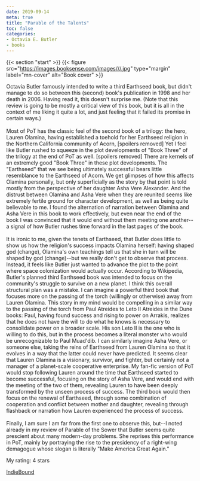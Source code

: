 ```yaml
---
date: 2019-09-14
meta: true
title: "Parable of the Talents"
toc: false
categories:
- Octavia E. Butler
- books
---
```


{{< section "start" >}}
{{< figure src="https://images.booksense.com/images///.jpg" type="margin" label="mn-cover" alt="Book cover" >}}

Octavia Butler famously intended to write a third Earthseed book, but didn't manage to do so between this (second) book's publication in 1998 and her death in 2006. Having read it, this doesn't surprise me. (Note that this review is going to be mostly a critical view of this book, but it is all in the context of me liking it quite a lot, and just feeling that it failed its promise in certain ways.)<br /><br />Most of PoT has the classic feel of the second book of a trilogy: the hero, Lauren Olamina, having established a toehold for her Earthseed religion in the Northern California community of Acorn, [spoilers removed] Yet I feel like Butler rushed to squeeze in the plot developments of "Book Three" of the trilogy at the end of PoT as well. [spoilers removed] There are kernels of an extremely good "Book Three" in these plot developments. The "Earthseed" that we see being ultimately successful bears little resemblance to the Earthseed of Acorn. We get glimpses of how this affects Olamina personally, but only superficially as the story by that point is told mostly from the perspective of her daughter Asha Vere Alexander. And the distrust between Olamina and Asha Vere when they are reunited seems like extremely fertile ground for character development, as well as being quite believable to me. I found the alternation of narration between Olamina and Asha Vere in this book to work effectively, but even near the end of the book I was convinced that it would end without them meeting one another--a signal of how Butler rushes time forward in the last pages of the book.<br /><br />It is ironic to me, given the tenets of Earthseed, that Butler does little to show us how the religion's success impacts Olamina herself: having shaped god (change), Olamina's own teachings tell us that she in turn will be shaped by god (change)--but we really don't get to observe that process. Instead, it feels like Butler just wanted to advance the plot to the point where space colonization would actually occur. According to Wikipedia, Butler's planned third Earthseed book was intended to focus on the community's struggle to survive on a new planet. I think this overall structural plan was a mistake. I can imagine a powerful third book that focuses more on the passing of the torch (willingly or otherwise) away from Lauren Olamina. This story in my mind would be compelling in a similar way to the passing of the torch from Paul Atreides to Leto II Atreides in the Dune books: Paul, having found success and rising to power on Arrakis, realizes that he does not have the will to do what he knows is necessary to consolidate power on a broader scale. His son Leto II is the one who is willing to do this, but in the process becomes a literal monster who would be unrecognizable to Paul Muad'dib. I can similarly imagine Asha Vere, or someone else, taking the reins of Earthseed from Lauren Olamina so that it evolves in a way that the latter could never have predicted. It seems clear that Lauren Olamina is a visionary, survivor, and fighter, but certainly not a manager of a planet-scale cooperative enterprise. My fan-fic version of PoT would stop following Lauren around the time that Earthseed started to become successful, focusing on the story of Asha Vere, and would end with the meeting of the two of them, revealing Lauren to have been deeply transformed by the unseen process of success. The third book would then focus on the renewal of Earthseed, through some combination of cooperation and conflict between mother and daughter, revealing through flashback or narration how Lauren experienced the process of success.<br /><br />Finally, I am sure I am far from the first one to observe this, but--I noted already in my review of Parable of the Sower that Butler seems quite prescient about many modern-day problems. She reprises this performance in PoT, mainly by portraying the rise to the presidency of a right-wing demagogue whose slogan is literally "Make America Great Again."

My rating: 4 stars  

[IndieBound](https://www.indiebound.org/book/)

